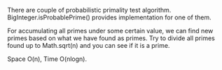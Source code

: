 
There are couple of probabilistic primality test algorithm.  BigInteger.isProbablePrime() provides implementation for one of them.  

For accumulating all primes under some certain value, we can find new primes based on what we have found as primes.    Try to divide all primes found up to Math.sqrt(n) and you can see if it is a prime.     

Space O(n),    Time O(nlogn).   